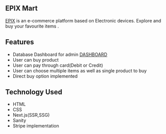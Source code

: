 ## EPIX Mart

[EPIX](https://epics-mart.vercel.app/) is an e-commerce platform based on Electronic devices. Explore and buy your favourite items .


## Features
- Database Dashboard for admin [DASHBOARD](https://sanity-ecommerce-dmr.sanity.studio/)
- User can buy product
- User can pay through card(Debit or Credit)
- User can choose multiple items as well as single product to buy
- Direct buy option implemented


## Technology Used
- HTML
- CSS
- Next.js(SSR,SSG)
- Sanity
- Stripe implementation
